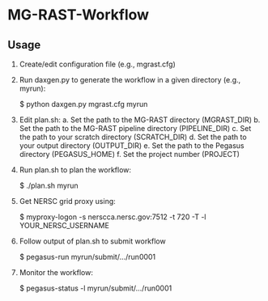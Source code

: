 # MG-RAST-Workflow

Usage
-----
1. Create/edit configuration file (e.g., mgrast.cfg)

2. Run daxgen.py to generate the workflow in a given directory (e.g., myrun):

    $ python daxgen.py mgrast.cfg myrun

3. Edit plan.sh:
    a. Set the path to the MG-RAST directory (MGRAST_DIR)
    b. Set the path to the MG-RAST pipeline directory (PIPELINE_DIR)
    c. Set the path to your scratch directory (SCRATCH_DIR)
    d. Set the path to your output directory (OUTPUT_DIR)
    e. Set the path to the Pegasus directory (PEGASUS_HOME)
    f. Set the project number (PROJECT)

4. Run plan.sh to plan the workflow:

    $ ./plan.sh myrun

5. Get NERSC grid proxy using:

    $ myproxy-logon -s nerscca.nersc.gov:7512 -t 720 -T -l YOUR_NERSC_USERNAME

6. Follow output of plan.sh to submit workflow

    $ pegasus-run myrun/submit/.../run0001

7. Monitor the workflow:

    $ pegasus-status -l myrun/submit/.../run0001
